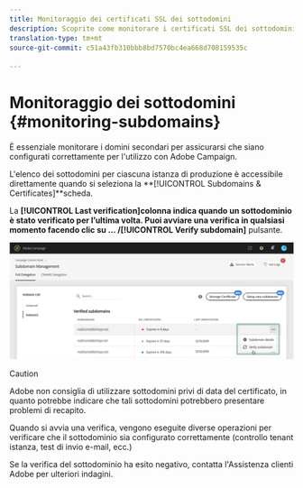 ```yaml
---
title: Monitoraggio dei certificati SSL dei sottodomini
description: Scoprite come monitorare i certificati SSL dei sottodomini
translation-type: tm+mt
source-git-commit: c51a43fb310bbb8bd7570bc4ea668d708159535c

---
```



# Monitoraggio dei sottodomini {#monitoring-subdomains}

È essenziale monitorare i domini secondari per assicurarsi che siano configurati correttamente per l&#39;utilizzo con Adobe Campaign.

L&#39;elenco dei sottodomini per ciascuna istanza di produzione è accessibile direttamente quando si seleziona la **[!UICONTROL Subdomains & Certificates]**scheda.

La **[!UICONTROL Last verification]**colonna indica quando un sottodominio è stato verificato per l’ultima volta.** Puoi avviare una verifica in qualsiasi momento facendo clic su **... /**[!UICONTROL Verify subdomain]** pulsante.

![](assets/subdomain_verification.png)

>[!CAUTION]
>
>Adobe non consiglia di utilizzare sottodomini privi di data del certificato, in quanto potrebbe indicare che tali sottodomini potrebbero presentare problemi di recapito.

Quando si avvia una verifica, vengono eseguite diverse operazioni per verificare che il sottodominio sia configurato correttamente (controllo tenant istanza, test di invio e-mail, ecc.)

Se la verifica del sottodominio ha esito negativo, contatta l&#39;Assistenza clienti Adobe per ulteriori indagini.
